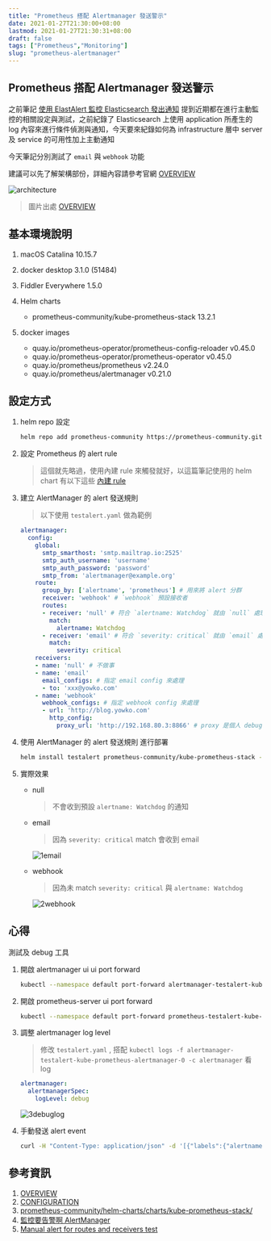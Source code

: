 ```yaml
---
title: "Prometheus 搭配 Alertmanager 發送警示"
date: 2021-01-27T21:30:00+08:00
lastmod: 2021-01-27T21:30:31+08:00
draft: false
tags: ["Prometheus","Monitoring"]
slug: "prometheus-alertmanager"
---
```


## Prometheus 搭配 Alertmanager 發送警示

之前筆記 [使用 ElastAlert 監控 Elasticsearch 發出通知](/elastalert-alert) 提到近期都在進行主動監控的相關設定與測試，之前紀錄了 Elasticsearch 上使用 application 所產生的 log 內容來進行條件偵測與通知，今天要來紀錄如何為 infrastructure 層中 server 及 service 的可用性加上主動通知

今天筆記分別測試了 `email` 與 `webhook` 功能

建議可以先了解架構部份，詳細內容請參考官網 [OVERVIEW](https://prometheus.io/docs/introduction/overview/)

![architecture](https://prometheus.io/assets/architecture.png)

> 圖片出處 [OVERVIEW](https://prometheus.io/docs/introduction/overview/)

## 基本環境說明

1. macOS Catalina 10.15.7
2. docker desktop 3.1.0 (51484)
3. Fiddler Everywhere 1.5.0
4. Helm charts

    - prometheus-community/kube-prometheus-stack 13.2.1

5. docker images

    - quay.io/prometheus-operator/prometheus-config-reloader v0.45.0
    - quay.io/prometheus-operator/prometheus-operator v0.45.0
    - quay.io/prometheus/prometheus v2.24.0
    - quay.io/prometheus/alertmanager v0.21.0

## 設定方式

1. helm repo 設定

    ```bash
    helm repo add prometheus-community https://prometheus-community.github.io/helm-charts && helm repo update
    ```

2. 設定 Prometheus 的 alert rule

    > 這個就先略過，使用內建 rule 來觸發就好，以這篇筆記使用的 helm chart 有以下這些 [內建 rule](https://github.com/prometheus-community/helm-charts/blob/3591019764be8998d97cd7de26c2f40a7c31b647/charts/kube-prometheus-stack/values.yaml#L29)

3. 建立 AlertManager 的 alert 發送規則

    > 以下使用 `testalert.yaml` 做為範例

    ```yaml
    alertmanager:
      config:
        global:
          smtp_smarthost: 'smtp.mailtrap.io:2525'
          smtp_auth_username: 'username'
          smtp_auth_password: 'password'
          smtp_from: 'alertmanager@example.org'
        route:
          group_by: ['alertname', 'prometheus'] # 用來將 alert 分群
          receiver: 'webhook' # `webhook` 預設接收者
          routes:
          - receiver: 'null' # 符合 `alertname: Watchdog` 就由 `null` 處理
            match:
              alertname: Watchdog
          - receiver: 'email' # 符合 `severity: critical` 就由 `email` 處理
            match:
              severity: critical
        receivers:
        - name: 'null' # 不做事
        - name: 'email'
          email_configs: # 指定 email config 來處理
          - to: 'xxx@yowko.com'
        - name: 'webhook'
          webhook_configs: # 指定 webhook config 來處理
          - url: 'http://blog.yowko.com'
            http_config:
              proxy_url: 'http://192.168.80.3:8866' # proxy 是個人 debug 用途
    ```

4. 使用 AlertManager 的 alert 發送規則 進行部署

    ```bash
    helm install testalert prometheus-community/kube-prometheus-stack -f testalert.yaml
    ```

5. 實際效果

    - null

        > 不會收到預設 `alertname: Watchdog` 的通知

    - email

        > 因為 `severity: critical` match 會收到 email

        ![1email](https://user-images.githubusercontent.com/3851540/105979953-40683500-60cf-11eb-938c-3fcce1c7977d.png)

    - webhook

        > 因為未 match `severity: critical` 與 `alertname: Watchdog`

        ![2webhook](https://user-images.githubusercontent.com/3851540/105979961-43fbbc00-60cf-11eb-86b2-76a45bc0c053.png)

## 心得

測試及 debug 工具

1. 開啟 alertmanager ui ui port forward

    ```bash
    kubectl --namespace default port-forward alertmanager-testalert-kube-prometheus-alertmanager-0 9093
    ```

2. 開啟 prometheus-server ui port forward

    ```bash
    kubectl --namespace default port-forward prometheus-testalert-kube-prometheus-prometheus-0 9090
    ```

3. 調整 alertmanager log level

    > 修改 `testalert.yaml` , 搭配 `kubectl logs -f alertmanager-testalert-kube-prometheus-alertmanager-0 -c alertmanager` 看 log

    ```yaml
    alertmanager:
      alertmanagerSpec:
        logLevel: debug
    ```

    ![3debuglog](https://user-images.githubusercontent.com/3851540/105979965-452ce900-60cf-11eb-99fa-9d9644ef6340.png)

4. 手動發送 alert event

    ```bash
    curl -H "Content-Type: application/json" -d '[{"labels":{"alertname":"test-email","severity":"critical"}}]' localhost:9093/api/v1/alerts &&  curl -H "Content-Type: application/json" -d '[{"labels":{"alertname":"test-webhook"}}]' localhost:9093/api/v1/alerts
    ```

## 參考資訊

1. [OVERVIEW](https://prometheus.io/docs/introduction/overview/)
2. [CONFIGURATION](https://prometheus.io/docs/alerting/latest/configuration/)
3. [prometheus-community/helm-charts/charts/kube-prometheus-stack/](https://github.com/prometheus-community/helm-charts/tree/main/charts/kube-prometheus-stack)
4. [監控要告警啊 AlertManager](https://fufu.gitbook.io/kk8s/task-memory/14.alertmanager-info)
5. [Manual alert for routes and receivers test](https://github.com/prometheus/alertmanager/issues/437#issuecomment-263413632)

